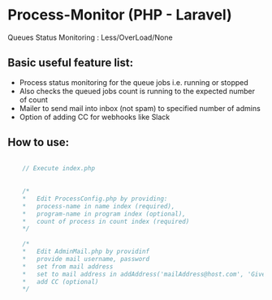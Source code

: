 Process-Monitor (PHP - Laravel)
==========================

Queues Status Monitoring : Less/OverLoad/None

## Basic useful feature list:

 * Process status monitoring for the queue jobs i.e. running or stopped
 * Also checks the queued jobs count is running to the expected number of count
 * Mailer to send mail into inbox (not spam) to specified number of admins
 * Option of adding CC for webhooks like Slack

## How to use:

```php
    
    // Execute index.php
    
    
    /*
    *   Edit ProcessConfig.php by providing:
    *   process-name in name index (required),
    *   program-name in program index (optional),
    *   count of process in count index (required)
    */
    
    /*
    *   Edit AdminMail.php by providinf
    *   provide mail username, password
    *   set from mail address
    *   set to mail address in addAddress('mailAddress@host.com', 'Give Any Name')
    *   add CC (optional)
    */
    
    
```
